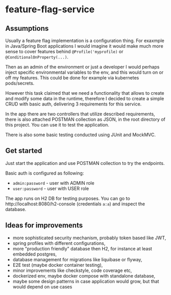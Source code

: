 # feature-flag-service

## Assumptions
Usually a feature flag implementation is a configuration thing. For exaxmple in Java/Spring Boot applications I would
imagine it would make much more sense to cover features behind `@Profile('myprofile)` or `@ConditionalOnProperty(...)`.

Then as an admin of the environment or just a developer I would perhaps inject specific environmental variables to the env,
and this would turn on or off my features. This could be done for example via kubernetes pods/secrets.

However this task claimed that we need a functionality that allows to create and modify some data in the runtime, therefore
I decided to create a simple CRUD with basic auth, delivering 3 requirements for this service.

In the app there are two controllers that utilize described requirements, there is also attached POSTMAN collection as JSON, 
in the root directory of this project. You can use it to test the application.

There is also some basic testing conducted using JUnit and MockMVC.

## Get started

Just start the application and use POSTMAN collection to try the endpoints.

Basic auth is configured as following:
- `admin:password` - user with ADMIN role
- `user:password` - user with USER role

The app runs on H2 DB for testing purposes. You can go to http://localhost:8080/h2-console (credentials `a:a`) and 
inspect the database.

## Ideas for improvements

- more sophisticated security mechanism, probably token based like JWT,
- spring profiles with different configurations,
- more "production friendly" database then H2, for instance at least embedded postgres,
- database management for migrations like liquibase or flyway,
- E2E test (maybe docker container testing),
- minor improvements like checkstyle, code coverage etc,
- dockerized env, maybe docker compose with standalone database,
- maybe some design patterns in case application would grow, but that would depend on use cases
